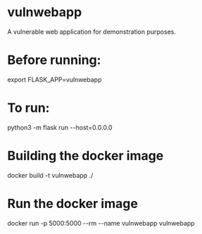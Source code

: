 # vulnwebapp
A vulnerable web application for demonstration purposes.


# Before running:
export FLASK_APP=vulnwebapp

# To run:
python3 -m flask run --host=0.0.0.0

# Building the docker image
docker build -t vulnwebapp ./

# Run the docker image
docker run -p 5000:5000 --rm --name vulnwebapp vulnwebapp

